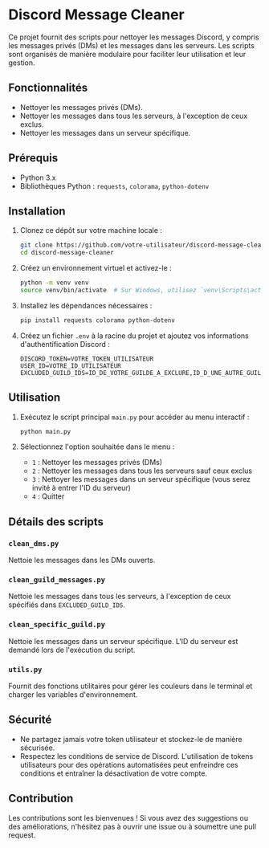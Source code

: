 # Discord Message Cleaner

Ce projet fournit des scripts pour nettoyer les messages Discord, y compris les messages privés (DMs) et les messages dans les serveurs. Les scripts sont organisés de manière modulaire pour faciliter leur utilisation et leur gestion.

## Fonctionnalités

- Nettoyer les messages privés (DMs).
- Nettoyer les messages dans tous les serveurs, à l'exception de ceux exclus.
- Nettoyer les messages dans un serveur spécifique.

## Prérequis

- Python 3.x
- Bibliothèques Python : `requests`, `colorama`, `python-dotenv`

## Installation

1. Clonez ce dépôt sur votre machine locale :

    ```sh
    git clone https://github.com/votre-utilisateur/discord-message-cleaner.git
    cd discord-message-cleaner
    ```

2. Créez un environnement virtuel et activez-le :

    ```sh
    python -m venv venv
    source venv/bin/activate  # Sur Windows, utilisez `venv\Scripts\activate`
    ```

3. Installez les dépendances nécessaires :

    ```sh
    pip install requests colorama python-dotenv
    ```

4. Créez un fichier `.env` à la racine du projet et ajoutez vos informations d'authentification Discord :

    ```env
    DISCORD_TOKEN=VOTRE_TOKEN_UTILISATEUR
    USER_ID=VOTRE_ID_UTILISATEUR
    EXCLUDED_GUILD_IDS=ID_DE_VOTRE_GUILDE_A_EXCLURE,ID_D_UNE_AUTRE_GUILDE
    ```

## Utilisation

1. Exécutez le script principal `main.py` pour accéder au menu interactif :

    ```sh
    python main.py
    ```

2. Sélectionnez l'option souhaitée dans le menu :

    - `1` : Nettoyer les messages privés (DMs)
    - `2` : Nettoyer les messages dans tous les serveurs sauf ceux exclus
    - `3` : Nettoyer les messages dans un serveur spécifique (vous serez invité à entrer l'ID du serveur)
    - `4` : Quitter

## Détails des scripts

### `clean_dms.py`

Nettoie les messages dans les DMs ouverts.

### `clean_guild_messages.py`

Nettoie les messages dans tous les serveurs, à l'exception de ceux spécifiés dans `EXCLUDED_GUILD_IDS`.

### `clean_specific_guild.py`

Nettoie les messages dans un serveur spécifique. L'ID du serveur est demandé lors de l'exécution du script.

### `utils.py`

Fournit des fonctions utilitaires pour gérer les couleurs dans le terminal et charger les variables d'environnement.

## Sécurité

- Ne partagez jamais votre token utilisateur et stockez-le de manière sécurisée.
- Respectez les conditions de service de Discord. L'utilisation de tokens utilisateurs pour des opérations automatisées peut enfreindre ces conditions et entraîner la désactivation de votre compte.

## Contribution

Les contributions sont les bienvenues ! Si vous avez des suggestions ou des améliorations, n'hésitez pas à ouvrir une issue ou à soumettre une pull request.

